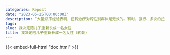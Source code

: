 ```yaml
---
categories: Repost
date: "2023-05-25T00:00:00Z"
description: “大量临床经验表明，扭转治疗对跨性别群体是无效的。有时，强行、多次的扭转治疗，甚至会加重跨性别者的内心负担，在难以承受的时候，他们可能通过一些假装有效的行为让治疗停止。”
tags:
slug: 我决定陪儿子重新长成一名女性
title: 我决定陪儿子重新长成一名女性（转载）
---
```


{{< embed-full-html "doc.html" >}}
